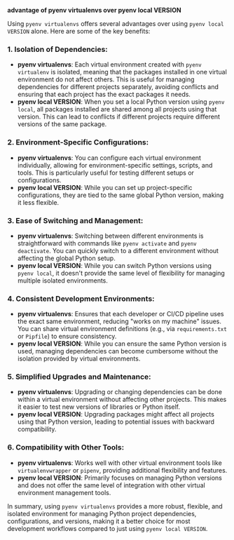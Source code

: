 
**advantage of pyenv virtualenvs over pyenv local VERSION**

Using `pyenv virtualenvs` offers several advantages over using `pyenv local VERSION` alone. Here are some of the key benefits:

### 1. **Isolation of Dependencies:**
   - **pyenv virtualenvs**: Each virtual environment created with `pyenv virtualenv` is isolated, meaning that the packages installed in one virtual environment do not affect others. This is useful for managing dependencies for different projects separately, avoiding conflicts and ensuring that each project has the exact packages it needs.
   - **pyenv local VERSION**: When you set a local Python version using `pyenv local`, all packages installed are shared among all projects using that version. This can lead to conflicts if different projects require different versions of the same package.

### 2. **Environment-Specific Configurations:**
   - **pyenv virtualenvs**: You can configure each virtual environment individually, allowing for environment-specific settings, scripts, and tools. This is particularly useful for testing different setups or configurations.
   - **pyenv local VERSION**: While you can set up project-specific configurations, they are tied to the same global Python version, making it less flexible.

### 3. **Ease of Switching and Management:**
   - **pyenv virtualenvs**: Switching between different environments is straightforward with commands like `pyenv activate` and `pyenv deactivate`. You can quickly switch to a different environment without affecting the global Python setup.
   - **pyenv local VERSION**: While you can switch Python versions using `pyenv local`, it doesn't provide the same level of flexibility for managing multiple isolated environments.

### 4. **Consistent Development Environments:**
   - **pyenv virtualenvs**: Ensures that each developer or CI/CD pipeline uses the exact same environment, reducing "works on my machine" issues. You can share virtual environment definitions (e.g., via `requirements.txt` or `Pipfile`) to ensure consistency.
   - **pyenv local VERSION**: While you can ensure the same Python version is used, managing dependencies can become cumbersome without the isolation provided by virtual environments.

### 5. **Simplified Upgrades and Maintenance:**
   - **pyenv virtualenvs**: Upgrading or changing dependencies can be done within a virtual environment without affecting other projects. This makes it easier to test new versions of libraries or Python itself.
   - **pyenv local VERSION**: Upgrading packages might affect all projects using that Python version, leading to potential issues with backward compatibility.

### 6. **Compatibility with Other Tools:**
   - **pyenv virtualenvs**: Works well with other virtual environment tools like `virtualenvwrapper` or `pipenv`, providing additional flexibility and features.
   - **pyenv local VERSION**: Primarily focuses on managing Python versions and does not offer the same level of integration with other virtual environment management tools.

In summary, using `pyenv virtualenvs` provides a more robust, flexible, and isolated environment for managing Python project dependencies, configurations, and versions, making it a better choice for most development workflows compared to just using `pyenv local VERSION`.